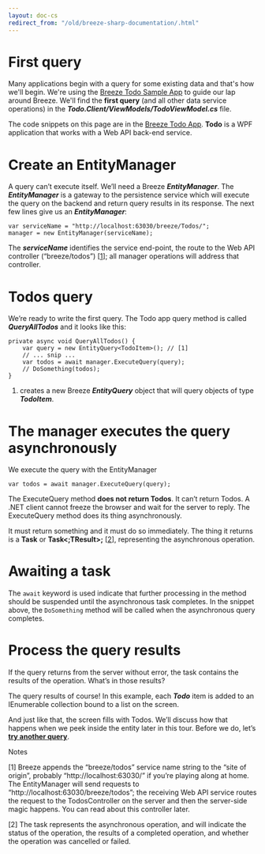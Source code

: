 ```yaml
---
layout: doc-cs
redirect_from: "/old/breeze-sharp-documentation/.html"
---
```


# First query

Many applications begin with a query for some existing data and that's how we'll begin. We're using the [Breeze Todo Sample App](/breeze-sharp/samples) to guide our lap around Breeze. We'll find the **first query** (and all other data service operations) in the ***Todo.Client/ViewModels/TodoViewModel.cs*** file.

The code snippets on this page are in the [Breeze Todo App](/breeze-sharp/samples).
**Todo** is a WPF application that works with a Web API back-end service.

# Create an EntityManager

A query can’t execute itself. We’ll need a Breeze ***EntityManager***. The ***EntityManager*** is a gateway to the persistence service which will execute the query on the backend and return query results in its response. The next few lines give us an ***EntityManager***:
	
	var serviceName = "http://localhost:63030/breeze/Todos/";
    manager = new EntityManager(serviceName);


The ***serviceName*** identifies the service end-point, the route to the Web API controller (“breeze/todos”) [<a href="#note1">1</a>]; all manager operations will address that controller.

# Todos query

We’re ready to write the first query. The Todo app query method is called ***QueryAllTodos*** and it looks like this:
	
	private async void QueryAllTodos() {
	    var query = new EntityQuery<TodoItem>(); // [1]	    
		// ... snip ...
	    var todos = await manager.ExecuteQuery(query);
	    // DoSomething(todos);
	}

1. creates a new Breeze ***EntityQuery*** object that will query objects of type ***TodoItem***.

# The manager executes the query asynchronously

We execute the query with the EntityManager
	
	var todos = await manager.ExecuteQuery(query);

The ExecuteQuery method **does not return Todos**. It can’t return Todos. A .NET client cannot freeze the browser and wait for the server to reply. The ExecuteQuery method does its thing asynchronously.

It must return something and it must do so immediately. The thing it returns is a **Task** or **Task<;TResult>;** [<a href="#note2">2</a>], representing the asynchronous operation.

# Awaiting a task

The `await` keyword is used indicate that further processing in the method should be suspended until the asynchronous task completes.  In the snippet above, the `DoSomething` method will be called when the asynchronous query completes.

# Process the query results

If the query returns from the server without error, the task contains the results of the operation. What’s in those results?

The query results of course! In this example, each ***Todo*** item is added to an IEnumerable collection bound to a list on the screen.

And just like that, the screen fills with Todos.  We’ll discuss how that happens when we peek inside the entity later in this tour. Before we do, let’s [**try another query**](/breeze-sharp-documentation/query-filter).

Notes

<a name="note1"></a>
[1] Breeze appends the “breeze/todos” service name string to the “site of origin”, probably “http://localhost:63030/” if you’re playing along at home. The EntityManager will send requests to “http://localhost:63030/breeze/todos”; the receiving Web API service routes the request to the TodosController on the server and then the server-side magic happens. You can read about this controller later.

<a name="note2"></a>
[2] The task represents the asynchronous operation, and will indicate the status of the operation, the results of a completed operation, and whether the operation was cancelled or failed.